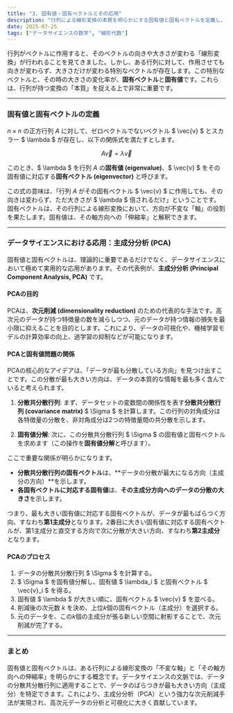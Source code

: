 ```yaml
---
title: "3. 固有値・固有ベクトルとその応用"
description: "行列による線形変換の本質を明らかにする固有値と固有ベクトルを定義し、データサイエンスにおける最も重要な応用例である主成分分析（PCA）との関係を解説します。"
date: 2025-07-25
tags: ["データサイエンスの数学", "線形代数"]
---
```


行列がベクトルに作用すると、そのベクトルの向きや大きさが変わる「線形変換」が行われることを見てきました。しかし、ある行列に対して、作用させても向きが変わらず、大きさだけが変わる特別なベクトルが存在します。この特別なベクトルと、その時の大きさの変化率が、**固有ベクトル**と**固有値**です。これらは、行列が持つ変換の「本質」を捉える上で非常に重要です。

***

### 固有値と固有ベクトルの定義

$n \times n$ の正方行列 $A$ に対して、ゼロベクトルでないベクトル $ \vec{v} $ とスカラー $ \lambda $ が存在し、以下の関係式を満たすとします。

$$
A\vec{v} = \lambda\vec{v}
$$

このとき、$ \lambda $ を行列 $A$ の**固有値 (eigenvalue)**、$ \vec{v} $ をその固有値に対応する**固有ベクトル (eigenvector)** と呼びます。

この式の意味は、「行列 $A$ がその固有ベクトル $ \vec{v} $ に作用しても、その向きは変わらず、ただ大きさが $ \lambda $ 倍されるだけ」ということです。固有ベクトルは、その行列による線形変換において、方向が不変な「軸」の役割を果たします。固有値は、その軸方向への「伸縮率」と解釈できます。

***

### データサイエンスにおける応用：主成分分析 (PCA)

固有値と固有ベクトルは、理論的に重要であるだけでなく、データサイエンスにおいて極めて実用的な応用があります。その代表例が、**主成分分析 (Principal Component Analysis, PCA)** です。

#### PCAの目的
PCAは、**次元削減 (dimensionality reduction)** のための代表的な手法です。高次元のデータが持つ特徴量の数を減らしつつ、元のデータが持つ情報の損失を最小限に抑えることを目的とします。これにより、データの可視化や、機械学習モデルの計算効率の向上、過学習の抑制などが可能になります。

#### PCAと固有値問題の関係
PCAの核心的なアイデアは、「データが最も分散している方向」を見つけ出すことです。この分散が最も大きい方向は、データの本質的な情報を最も多く含んでいると考えられます。

1.  **分散共分散行列**: まず、データセットの変数間の関係性を表す**分散共分散行列 (covariance matrix)** $ \Sigma $ を計算します。この行列の対角成分は各特徴量の分散を、非対角成分は2つの特徴量間の共分散を示します。

2.  **固有値分解**: 次に、この分散共分散行列 $ \Sigma $ の固有値と固有ベクトルを求めます（この操作を**固有値分解**と呼びます）。

ここで重要な関係が明らかになります。
-   **分散共分散行列の固有ベクトル**は、**データの分散が最大になる方向（主成分の方向）**を示します。
-   **各固有ベクトルに対応する固有値**は、**その主成分方向へのデータの分散の大きさ**を示します。

つまり、最も大きい固有値に対応する固有ベクトルが、データが最もばらつく方向、すなわち**第1主成分**となります。2番目に大きい固有値に対応する固有ベクトルが、第1主成分と直交する方向で次に分散が大きい方向、すなわち**第2主成分**となります。

#### PCAのプロセス
1.  データの分散共分散行列 $ \Sigma $ を計算する。
2.  $ \Sigma $ を固有値分解し、固有値 $ \lambda_i $ と固有ベクトル $ \vec{v}_i $ を得る。
3.  固有値 $ \lambda $ が大きい順に、固有ベクトル $ \vec{v} $ を並べる。
4.  削減後の次元数 $k$ を決め、上位$k$個の固有ベクトル（主成分）を選択する。
5.  元のデータを、この$k$個の主成分が張る新しい空間に射影することで、次元削減が完了する。

***

### まとめ
固有値と固有ベクトルは、ある行列による線形変換の「不変な軸」と「その軸方向への伸縮率」を明らかにする概念です。データサイエンスの文脈では、データの分散共分散行列に適用することで、データのばらつきが最も大きい方向（主成分）を特定できます。これにより、主成分分析（PCA）という強力な次元削減手法が実現され、高次元データの分析と可視化に大きく貢献しています。